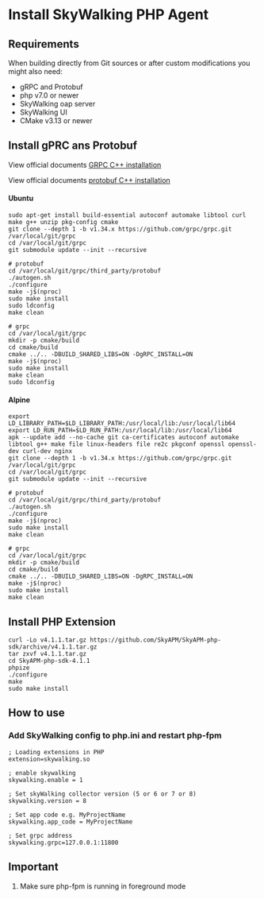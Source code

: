 # Install SkyWalking PHP Agent

## Requirements
When building directly from Git sources or after custom modifications you might also need:
* gRPC and Protobuf
* php v7.0 or newer
* SkyWalking oap server
* SkyWalking UI
* CMake v3.13 or newer

## Install gPRC ans Protobuf

View official documents [GRPC C++ installation](https://github.com/grpc/grpc/blob/master/BUILDING.md)

View official documents [protobuf C++ installation](https://github.com/protocolbuffers/protobuf/blob/master/src/README.md)

#### Ubuntu
```shell script
sudo apt-get install build-essential autoconf automake libtool curl make g++ unzip pkg-config cmake
git clone --depth 1 -b v1.34.x https://github.com/grpc/grpc.git /var/local/git/grpc
cd /var/local/git/grpc
git submodule update --init --recursive

# protobuf
cd /var/local/git/grpc/third_party/protobuf
./autogen.sh
./configure
make -j$(nproc)
sudo make install
sudo ldconfig
make clean

# grpc
cd /var/local/git/grpc
mkdir -p cmake/build
cd cmake/build
cmake ../.. -DBUILD_SHARED_LIBS=ON -DgRPC_INSTALL=ON
make -j$(nproc)
sudo make install
make clean
sudo ldconfig
```

#### Alpine
```shell script
export LD_LIBRARY_PATH=$LD_LIBRARY_PATH:/usr/local/lib:/usr/local/lib64
export LD_RUN_PATH=$LD_RUN_PATH:/usr/local/lib:/usr/local/lib64
apk --update add --no-cache git ca-certificates autoconf automake libtool g++ make file linux-headers file re2c pkgconf openssl openssl-dev curl-dev nginx
git clone --depth 1 -b v1.34.x https://github.com/grpc/grpc.git /var/local/git/grpc
cd /var/local/git/grpc
git submodule update --init --recursive

# protobuf
cd /var/local/git/grpc/third_party/protobuf
./autogen.sh
./configure
make -j$(nproc)
sudo make install
make clean

# grpc
cd /var/local/git/grpc
mkdir -p cmake/build
cd cmake/build
cmake ../.. -DBUILD_SHARED_LIBS=ON -DgRPC_INSTALL=ON
make -j$(nproc)
sudo make install
make clean
```

## Install PHP Extension
```shell script
curl -Lo v4.1.1.tar.gz https://github.com/SkyAPM/SkyAPM-php-sdk/archive/v4.1.1.tar.gz
tar zxvf v4.1.1.tar.gz
cd SkyAPM-php-sdk-4.1.1
phpize
./configure
make
sudo make install
```

## How to use

### Add SkyWalking config to php.ini and restart php-fpm

```shell script
; Loading extensions in PHP
extension=skywalking.so

; enable skywalking
skywalking.enable = 1

; Set skyWalking collector version (5 or 6 or 7 or 8)
skywalking.version = 8

; Set app code e.g. MyProjectName
skywalking.app_code = MyProjectName

; Set grpc address
skywalking.grpc=127.0.0.1:11800
```

## Important

1. Make sure php-fpm is running in foreground mode
